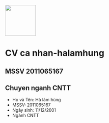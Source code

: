 <img src="https://source.unsplash.com/K4mSJ7kc0As/600x800" alt="" style="width: 100; height: 100; display: flex; justify-content: center; align-items: center;">

# CV ca nhan-halamhung
## MSSV 2011065167
## Chuyen nganh CNTT
* Họ và Tên: Hà lâm hùng 
* MSSV: 2011065167  
* Ngày sinh: 11/12/2001
* Ngành CNTT
